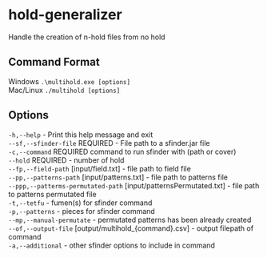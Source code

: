 # hold-generalizer

Handle the creation of n-hold files from no hold

## Command Format

Windows `.\multihold.exe [options]`  
Mac/Linux `./multihold [options]`

## Options

  `-h,--help` - Print this help message and exit  
  `--sf,--sfinder-file` REQUIRED  - File path to a sfinder.jar file  
  `-c,--command` REQUIRED  command to run sfinder with (path or cover)  
  `--hold` REQUIRED - number of hold  
  `--fp,--field-path` [input/field.txt] - file path to field file  
  `--pp,--patterns-path` [input/patterns.txt] - file path to patterns file  
  `--ppp,--patterms-permutated-path` [input/patternsPermutated.txt] - file path to patterns permutated file  
  `-t,--tetfu`              - fumen(s) for sfinder command  
  `-p,--patterns`           - pieces for sfinder command  
  `--mp,--manual-permutate`     - permutated patterns has been already created  
  `--of,--output-file`  [output/multihold_{command}.csv] - output filepath of command  
  `-a,--additional`         - other sfinder options to include in command  
